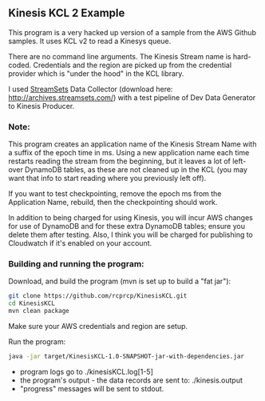 ## Kinesis KCL 2 Example 

This program is a very hacked up version of a sample from the AWS Github samples. 
It uses KCL v2 to read a Kinesys queue.

There are no command line arguments.  The Kinesis Stream name is hard-coded.  Credentials and the region are picked up from the credential provider which is "under the hood" in the KCL library. 

I used [StreamSets](https://streamsets.com) Data Collector (download here: http://archives.streamsets.com/) with a test pipeline of Dev Data Generator to Kinesis Producer.  

### Note: 
This program creates an application name of the Kinesis Stream Name with a suffix of the
epoch time in ms.  Using a new application name each time restarts reading the stream from
the beginning, but it leaves a lot of left-over DynamoDB tables, as these are not cleaned up
in the KCL (you may want that info to start reading where you previously left off).

If you want to test checkpointing, remove the epoch ms from the Application Name, rebuild, 
then the checkpointing should work.

In addition to being charged for using Kinesis, you will incur AWS changes for use of DynamoDB
and for these extra DynamoDB tables; ensure you delete them after testing.  Also, I think you will be charged for publishing to Cloudwatch if it's enabled on your account.

### Building and running the program: 
Download, and build the program (mvn is set up to build a "fat jar"):
```bash
git clone https://github.com/rcprcp/KinesisKCL.git
cd KinesisKCL
mvn clean package 
```
Make sure your AWS credentials and region are setup. 

Run the program: 
```bash
java -jar target/KinesisKCL-1.0-SNAPSHOT-jar-with-dependencies.jar
```
* program logs go to ./kinesisKCL.log[1-5]
* the program's output - the data records are sent to: ./kinesis.output
* "progress" messages will be sent to stdout.
